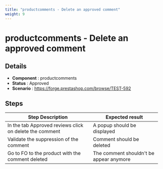 ```yaml
---
title: "productcomments - Delete an approved comment"
weight: 9
---
```


# productcomments - Delete an approved comment
## Details
* **Component** : productcomments
* **Status** : Approved
* **Scenario** : https://forge.prestashop.com/browse/TEST-592

## Steps
| Step Description | Expected result |
| ----- | ----- |
| In the tab Approved reviews click on delete the comment | A popup should be displayed |
| Validate the suppression of the comment | Comment should be deleted |
| Go to FO to the product with the comment deleted | The comment shouldn't be appear anymore |
